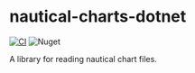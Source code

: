 # nautical-charts-dotnet
[![CI](https://github.com/philliphoff/nautical-charts-dotnet/actions/workflows/ci.yaml/badge.svg)](https://github.com/philliphoff/nautical-charts-dotnet/actions/workflows/ci.yaml) ![Nuget](https://img.shields.io/nuget/v/OncaInc.NauticalCharts)

A library for reading nautical chart files.
